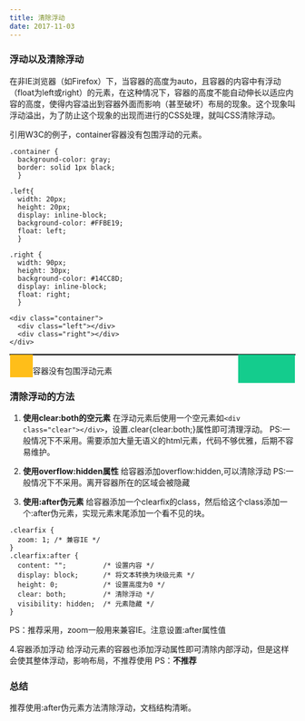 ```yaml
---
title: 清除浮动
date: 2017-11-03
---
```


### 浮动以及清除浮动
在非IE浏览器（如Firefox）下，当容器的高度为auto，且容器的内容中有浮动（float为left或right）的元素，在这种情况下，容器的高度不能自动伸长以适应内容的高度，使得内容溢出到容器外面而影响（甚至破坏）布局的现象。这个现象叫浮动溢出，为了防止这个现象的出现而进行的CSS处理，就叫CSS清除浮动。

引用W3C的例子，container容器没有包围浮动的元素。
```
.container {
  background-color: gray;
  border: solid 1px black;
  }

.left{
  width: 20px;
  height: 20px;
  display: inline-block;
  background-color: #FFBE19;
  float: left;
  }

.right {
  width: 90px;
  height: 30px;
  background-color: #14CC8D;
  display: inline-block;
  float: right;
  }

<div class="container">
  <div class="left"></div>
  <div class="right"></div>
</div>
```

<div style="background-color: gray;border: solid 1px black;height:0px;"><div style="width: 40px;height: 40px;display: inline-block;float: left;background-color: #FFBE19;"></div><div style="width: 100px;height: 50px;display: inline-block;float: right;background-color: #14CC8D;"></div>
</div>
<br />
容器没有包围浮动元素

### 清除浮动的方法
1. **使用clear:both的空元素**
在浮动元素后使用一个空元素如`<div class="clear"></div>`，设置.clear{clear:both;}属性即可清理浮动。
PS:一般情况下不采用。需要添加大量无语义的html元素，代码不够优雅，后期不容易维护。

2. **使用overflow:hidden属性**
给容器添加overflow:hidden,可以清除浮动
PS:一般情况下不采用。离开容器所在的区域会被隐藏

3. **使用:after伪元素**
给容器添加一个clearfix的class，然后给这个class添加一个:after伪元素，实现元素末尾添加一个看不见的块。
```
.clearfix {
  zoom: 1; /* 兼容IE */
}
.clearfix:after {
  content: "";         /* 设置内容 */
  display: block;      /* 将文本转换为块级元素 */
  height: 0;           /* 设置高度为0 */
  clear: both;         /* 清除浮动 */
  visibility: hidden;  /* 元素隐藏 */
}
```
PS：推荐采用，zoom一般用来兼容IE。注意设置:after属性值

4.容器添加浮动
给浮动元素的容器也添加浮动属性即可清除内部浮动，但是这样会使其整体浮动，影响布局，不推荐使用
PS：**不推荐**

### 总结
推荐使用:after伪元素方法清除浮动，文档结构清晰。
